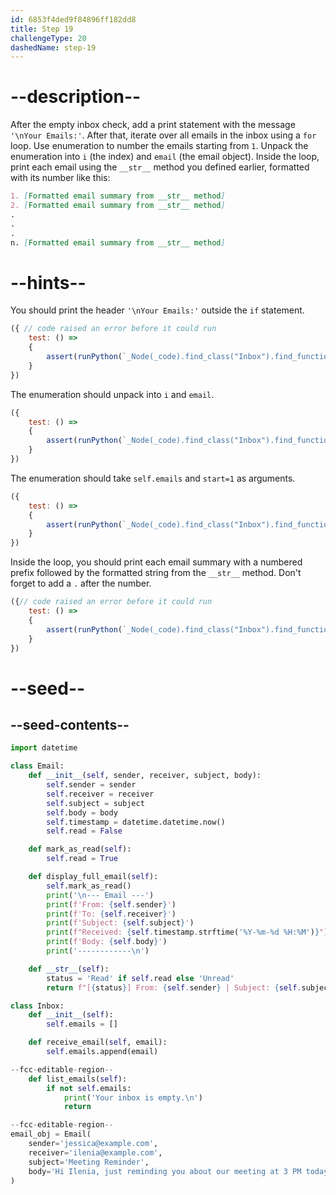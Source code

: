 ```yaml
---
id: 6853f4ded9f84896ff182dd8
title: Step 19
challengeType: 20
dashedName: step-19
---
```


# --description--

After the empty inbox check, add a print statement with the message `'\nYour Emails:'`. After that, iterate over all emails in the inbox using a `for` loop. Use enumeration to number the emails starting from `1`. Unpack the enumeration into `i` (the index) and `email` (the email object). Inside the loop, print each email using the `__str__` method you defined earlier, formatted with its number like this:

```md
1. [Formatted email summary from __str__ method]
2. [Formatted email summary from __str__ method]
.
.
.
n. [Formatted email summary from __str__ method]
```

# --hints--

You should print the header `'\nYour Emails:'` outside the `if` statement.

```js
({ // code raised an error before it could run
    test: () => 
    {
        assert(runPython(`_Node(_code).find_class("Inbox").find_function("list_emails").find_body()[1].is_equivalent("print('\\nYour Emails:')")`))
    }
})
```

The enumeration should unpack into `i` and `email`.

```js
({
    test: () => 
    {
        assert(runPython(`_Node(_code).find_class("Inbox").find_function("list_emails").find_for_loops()[0].find_for_vars().is_equivalent("i,email")`))
    }
})
```

The enumeration should take `self.emails` and `start=1` as arguments.

```js
({
    test: () => 
    {
        assert(runPython(`_Node(_code).find_class("Inbox").find_function("list_emails").find_for_loops()[0].find_for_iter().is_equivalent("enumerate(self.emails, start=1)")`))
    }
})
```

Inside the loop, you should print each email summary with a numbered prefix followed by the formatted string from the `__str__` method. Don't forget to add a `.` after the number.

```js
({// code raised an error before it could run
    test: () => 
    {
        assert(runPython(`_Node(_code).find_class("Inbox").find_function("list_emails").find_for("(i, email)", "enumerate(self.emails, start=1)").is_equivalent("for i, email in enumerate(self.emails, start=1):\n  print(f'{i}. {str(email)}')")`))
    }
})
```

# --seed--

## --seed-contents--

```py
import datetime

class Email:
    def __init__(self, sender, receiver, subject, body):
        self.sender = sender
        self.receiver = receiver
        self.subject = subject
        self.body = body
        self.timestamp = datetime.datetime.now()
        self.read = False

    def mark_as_read(self):
        self.read = True

    def display_full_email(self):
        self.mark_as_read()
        print('\n--- Email ---')
        print(f'From: {self.sender}')
        print(f'To: {self.receiver}')
        print(f'Subject: {self.subject}')
        print(f"Received: {self.timestamp.strftime('%Y-%m-%d %H:%M')}")
        print(f'Body: {self.body}')
        print('------------\n')

    def __str__(self):
        status = 'Read' if self.read else 'Unread'
        return f"[{status}] From: {self.sender} | Subject: {self.subject} | Time: {self.timestamp.strftime('%Y-%m-%d %H:%M')}"

class Inbox:
    def __init__(self):
        self.emails = []

    def receive_email(self, email):
        self.emails.append(email)

--fcc-editable-region--
    def list_emails(self):
        if not self.emails:
            print('Your inbox is empty.\n')
            return

--fcc-editable-region--
email_obj = Email(
    sender='jessica@example.com',
    receiver='ilenia@example.com',
    subject='Meeting Reminder',
    body='Hi Ilenia, just reminding you about our meeting at 3 PM today.'
)
```
